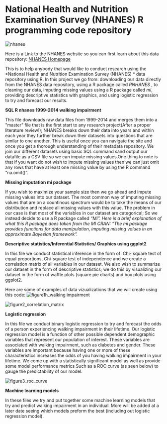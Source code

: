 National Health and Nutrition Examination Survey (NHANES)  R programming code repository
===

![nhanes](https://user-images.githubusercontent.com/36578867/47463656-b0bed800-d79b-11e8-85bf-48bd98294f62.jpg)

Here is a Link to the NHANES website so you can first learn about this data repository:
[NHANES Homepage]( https://www.cdc.gov/nchs/nhanes/)

This is to help anybody that would like to conduct research using the  *National Health and Nutrition Examination Survey (NHANES) * data repository using R. In this project we go from: downloading our data directly from the NHANES data repository, using a R package called *RNHANES* , to cleaning our data, imputing missing values using a R package called  *mi*, providing descriptive statistics with graphics, and using logistic regression to try and forecast our results. 

 **SQL R nhanes 1999-2014 walking impairment**

This file downloads raw data files from 1999-2014 and merges them into a "master" file that is the first start to any research project(After a proper literature review!); NHANES breaks down their data into years and within each year they further break down their datasets into questions that are similar to one another. This is useful once you can navigate the site and once you get a thorough understanding of their metadata repository. We join our different datasets using basic SQL command sand output our datafile as a CSV file so we can impute missing values.One thing to note is that if you want do not wish to impute missing values then we can just omit any rows that have at least one missing value by using the R command “na.omit()”.

 **Missing imputation mi package**
 
If you wish to maximize your sample size then we go ahead and impute missing values into our dataset. The most common way of imputing missing values that are on a countinous spectrum would be to take the means of our distribution  and replace all missing values with this value.  The problem in our case is that most of the variables in our dataset are categorical; So we instead decide to use a R package called *“MI”. Here is a brief explanation of what this R package does taken from the MI CRAN: “The mi package provides functions for data manipulation, imputing missing values in an approximate Bayesian framework”.*

**Descriptive statistics/Inferential Statistics/ Graphics using ggplot2**

In this file we conduct statistical inference in the form of: Chi- square test of equal proportions, Chi-square test of independence and we create a correlation matrix of all variables in our dataset. We also wish to summarize our dataset in the form of descriptive statistics; we do this by visualizing our dataset in the form of waffle plots (square pie charts) and box plots using ggplot2.

Here are some of examples of data vizualizations that we will create using this code:
![figure1h_walking impairment](https://user-images.githubusercontent.com/36578867/47458750-3720ed00-d78f-11e8-8e19-1d3e3f72b32f.jpg)

![figure2_correlation_matrix](https://user-images.githubusercontent.com/36578867/47458832-6b94a900-d78f-11e8-9bd6-d0a99c29e5f3.jpg)


**Logistic regression**

In this file we conduct binary logistic regression to try and forecast the odds of a person experiencing walking impairment in their lifetime. Our logistic regression model is a function of other possible dependent demographic variables that represent our population of interest. These variables are associated with walking impairment, such as diabetes and gender. These variables are important because having one or more of these characteristics increases the odds of you having walking impairment in your lifetime. We come up with a statistically significant model as well as provide some model performance metrics Such as a ROC curve (as seen below) to gauge the predictability of our model.

![figure3_roc_curve](https://user-images.githubusercontent.com/36578867/47459487-10fc4c80-d791-11e8-8edc-414675fb0af2.jpg)


**Machine learning models**

In these files we try and put together some machine learning models that try and predict walking impairment in an individual. More will be added at a later date seeing which models preform the best (including out logistic regression model).





